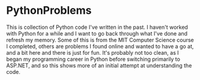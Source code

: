 # PythonProblems

This is collection of Python code I've written in the past. I haven't worked with Python for a while and I want to go back through what I've done and refresh my memory. Some of this is from the MIT Computer Science course I completed, others are problems I found online and wanted to have a go at, and a bit here and there is just for fun. It's probably not too clean, as I began my programming career in Python before switching primarily to ASP.NET, and so this shows more of an initial attempt at understanding the code.
